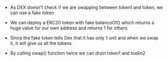 - As DEX doesn't check if we are swapping between token1 and token, we can use a fake token

- We can deploy a ERC20 token with fake balanceOf() which returns a huge value for our own address and returns 1 for others

- Since the fake token tells Dex that it has only 1 unit and when we swap it, it will give us all the tokens

- By calling swap() function twice we can drain token1 and toekn2
